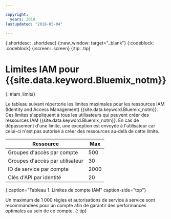 ```yaml
---

copyright:
  years: 2018
lastupdated: "2018-05-04"

---
```



{:shortdesc: .shortdesc}
{:new_window: target="_blank"}
{:codeblock: .codeblock}
{:screen: .screen}
{:tip: .tip}

# Limites IAM pour {{site.data.keyword.Bluemix_notm}}
{: #iam_limits}

Le tableau suivant répertorie les limites maximales pour les ressources IAM (Identity and Access Management) {{site.data.keyword.Bluemix_notm}}. Ces limites s'appliquent à tous les utilisateurs qui peuvent créer des ressources IAM {{site.data.keyword.Bluemix_notm}}. En cas de dépassement d'une limite, une exception est envoyée à l'utilisateur car celui-ci n'est pas autorisé à créer des ressources au-delà de cette limite. 

| Ressource | Max |
|----------|---------|
| Groupes d'accès par compte | 500 |
| Groupes d'accès par utilisateur | 30 |
| ID de service par compte | 2000 |
| Clés d'API par identité | 20 |
{:caption="Tableau 1. Limites de compte IAM" caption-side="top"}

Un maximum de 1 000 règles et autorisations de service à service sont recommandées pour un compte afin de garantir des performances optimales au sein de ce compte.
{: tip}

